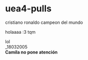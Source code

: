 # uea4-pulls







cristiano ronaldo campeon del mundo  

holaaaa :3 tqm  









lol  
_18032005  
**Camila no pone atención**
